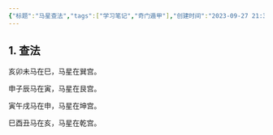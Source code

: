```yaml
---
{"标题":"马星查法","tags":["学习笔记","奇门遁甲"],"创建时间":"2023-09-27 21:37","修改时间":"2023-09-27 21:37","dg-publish":true,"permalink":"/卢曼卡片盒/术语库/奇门遁甲术语/马星/","dgPassFrontmatter":true}
---
```


## 1. 查法 

亥卯未马在巳，马星在巽宫。

申子辰马在寅，马星在艮宫。

寅午戌马在申，马星在坤宫。

巳酉丑马在亥，马星在乾宫。

